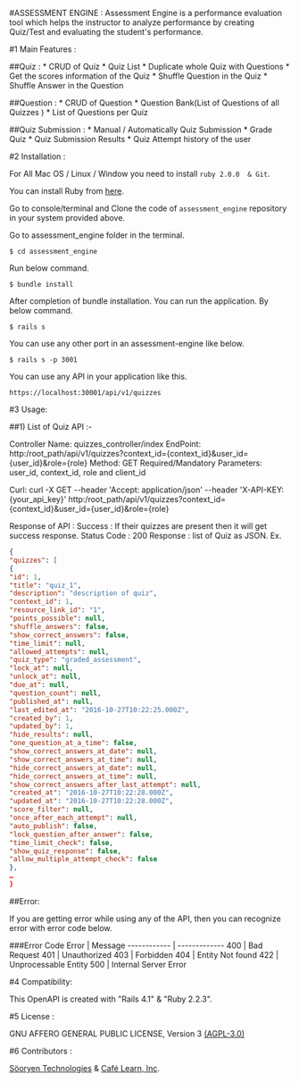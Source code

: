 #ASSESSMENT ENGINE :
Assessment Engine is a performance evaluation tool which helps the instructor to analyze performance by creating Quiz/Test and evaluating the student's performance.

#1 Main Features :
	

##Quiz :
	* CRUD of Quiz
	* Quiz List
	* Duplicate whole Quiz with Questions
	* Get the scores information of the Quiz
	* Shuffle Question in the Quiz
	* Shuffle Answer in the Question

##Question :
	* CRUD of Question
	* Question Bank(List of Questions of all Quizzes )
	* List of Questions per Quiz

##Quiz Submission :
	* Manual / Automatically Quiz Submission
	* Grade Quiz
	* Quiz Submission Results
	* Quiz Attempt history of the user


#2 Installation :

For All Mac OS / Linux / Window you need to install `ruby 2.0.0  & Git`.

You can install Ruby from [here](http://railsapps.github.io/installrubyonrails-ubuntu.html).
				 	
Go to console/terminal and Clone the code of `assessment_engine` repository in your system provided above.

Go to assessment_engine folder in the terminal.
	
`$ cd assessment_engine`

Run below command.	

`$ bundle install`

After completion of bundle installation. You can run the application. By below command.
		
`$ rails s`
		 	
You can use any other port in an assessment-engine like below.	

`$ rails s -p 3001`
		 	
You can use any API in your application like this.
			
`https://localhost:30001/api/v1/quizzes`
	
#3 Usage:
	
##1) List of Quiz API :-
	
Controller Name: quizzes_controller/index
EndPoint: http:/root_path/api/v1/quizzes?context_id={context_id}&user_id={user_id}&role={role}
Method: GET
Required/Mandatory Parameters: user_id, context_id, role and client_id

Curl: curl -X GET --header 'Accept: application/json' --header 'X-API-KEY: {your_api_key}' http:/root_path/api/v1/quizzes?context_id={context_id}&user_id={user_id}&role={role}
	
Response of API :
Success :
If their quizzes are present then it will get success response.
Status Code : 200
Response : list of Quiz as JSON.
Ex.
	
```json
{
"quizzes": [
{
"id": 1,
"title": "quiz_1",
"description": "description of quiz",
"context_id": 1,
"resource_link_id": "1",
"points_possible": null,
"shuffle_answers": false,
"show_correct_answers": false,
"time_limit": null,
"allowed_attempts": null,
"quiz_type": "graded_assessment",
"lock_at": null,
"unlock_at": null,
"due_at": null,
"question_count": null,
"published_at": null,
"last_edited_at": "2016-10-27T10:22:25.000Z",
"created_by": 1,
"updated_by": 1,
"hide_results": null,
"one_question_at_a_time": false,
"show_correct_answers_at_date": null,
"show_correct_answers_at_time": null,
"hide_correct_answers_at_date": null,
"hide_correct_answers_at_time": null,
"show_correct_answers_after_last_attempt": null,
"created_at": "2016-10-27T10:22:28.000Z",
"updated_at": "2016-10-27T10:22:28.000Z",
"score_filter": null,
"once_after_each_attempt": null,
"auto_publish": false,
"lock_question_after_answer": false,
"time_limit_check": false,
"show_quiz_response": false,
"allow_multiple_attempt_check": false
},
…
}
```
##Error: 

If you are getting error while using any of the API, then you can recognize error with error code below.	

###Error Code
Error | Message
------------ | -------------
400 | Bad Request
401 | Unauthorized
403 | Forbidden
404 | Entity Not found 
422 | Unprocessable Entity
500 | Internal Server Error

#4 Compatibility:
	
This OpenAPI is created with "Rails  4.1" & "Ruby 2.2.3".
	
#5 License :

GNU AFFERO GENERAL PUBLIC LICENSE, Version 3 [(AGPL-3.0)](http://www.gnu.org/licenses/agpl.html)

#6 Contributors :
		
[Söoryen Technologies](www.sooryen.com) & [Café Learn, Inc](www.cafelearn.com).

